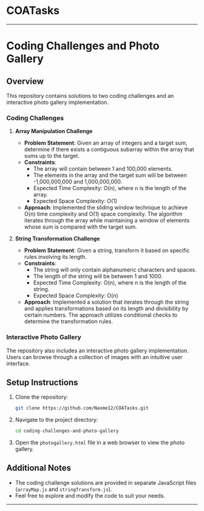# COATasks

---

# Coding Challenges and Photo Gallery

## Overview

This repository contains solutions to two coding challenges and an interactive photo gallery implementation.

### Coding Challenges

1. **Array Manipulation Challenge**
   - **Problem Statement**: Given an array of integers and a target sum, determine if there exists a contiguous subarray within the array that sums up to the target.
   - **Constraints**:
     - The array will contain between 1 and 100,000 elements.
     - The elements in the array and the target sum will be between -1,000,000,000 and 1,000,000,000.
     - Expected Time Complexity: O(n), where n is the length of the array.
     - Expected Space Complexity: O(1)
   - **Approach**: Implemented the sliding window technique to achieve O(n) time complexity and O(1) space complexity. The algorithm iterates through the array while maintaining a window of elements whose sum is compared with the target sum.

2. **String Transformation Challenge**
   - **Problem Statement**: Given a string, transform it based on specific rules involving its length.
   - **Constraints**:
     - The string will only contain alphanumeric characters and spaces.
     - The length of the string will be between 1 and 1000.
     - Expected Time Complexity: O(n), where n is the length of the string.
     - Expected Space Complexity: O(n)
   - **Approach**: Implemented a solution that iterates through the string and applies transformations based on its length and divisibility by certain numbers. The approach utilizes conditional checks to determine the transformation rules.

### Interactive Photo Gallery

The repository also includes an interactive photo gallery implementation. Users can browse through a collection of images with an intuitive user interface.

## Setup Instructions

1. Clone the repository:

   ```bash
   git clone https://github.com/Naome12/COATasks.git
   ```

2. Navigate to the project directory:

   ```bash
   cd coding-challenges-and-photo-gallery
   ```

3. Open the `photogallery.html` file in a web browser to view the photo gallery.

## Additional Notes

- The coding challenge solutions are provided in separate JavaScript files (`arrayMap.js` and `stringTransform.js`).
- Feel free to explore and modify the code to suit your needs.

---
